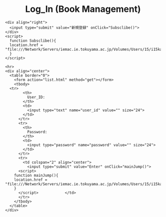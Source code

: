 <html>
  <head>
    <meta http-equiv="content-type" content="text/html; charset=utf-8">
    <title>Login (Book Management)</title>
  </head>

  <body>
    <div align="center">
      <h1>Log_In (Book Management)</h1>
    </div>
    
    <div align="right">
      <input type="submit" value="新規登録" onClick="Subsclibe()">
    </div>
    <script>
      function Subsclibe(){
      location.href = "file:///Network/Servers/iemac.ie.tokuyama.ac.jp/Volumes/Users/15/i15kasibe/_CreativePractice_/SignUp/signup.html";      
      }
    </script>
    
    <hr>
    <div align="center">
      <table border="0">
        <form action="list.html" method="get"></form>
        <tbody>
	  <tr>
            <th>
              User_ID:
            </th>
            <td>
              <input type="text" name="user_id" value="" size="24">
            </td>
          </tr>
          <tr>
            <th>
              Password:
            </th>
            <td>
              <input type="password" name="password" value="" size="24">
            </td>
          </tr>
          <tr>
            <td colspan="2" align="center">
              <input type="submit" value="Enter" onClick="mainJump()">
	      <script>
		function mainJump(){
		location.href = "file:///Network/Servers/iemac.ie.tokuyama.ac.jp/Volumes/Users/15/i15kasibe/_CreativePractice_/MainPage/mainpage.html";
		}
	      </script>            </td>
          </tr>
        </tbody>
      </table>
    </div>
  </body>
</html>
      <!--
	  if (confirm("Sign Up")==true) 
	  location.href = "file:///Network/Servers/iemac.ie.tokuyama.ac.jp/Volumes/Users/15/i15kasibe/_CreativePractice_/SignUp/signup.html";
	-->
